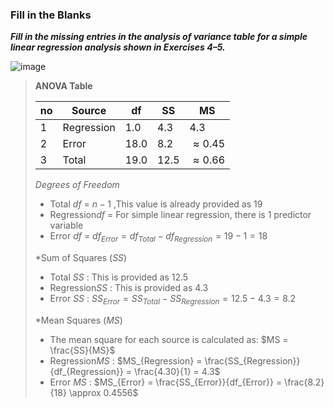 ### Fill in the Blanks

***Fill in the missing entries in the analysis of variance table for a simple linear regression analysis shown in Exercises 4–5.***

![image](https://github.com/user-attachments/assets/c69fef68-af6c-4612-9949-3e186ee5eb98)

>**ANOVA Table**
>
>|no|Source    |df  |SS  |MS            |
>|--|----------|----|----|--------------|
>|1 |Regression|1.0 |4.3 |4.3           |
>|2 |Error     |18.0|8.2 | $\approx0.45$|
>|3 |Total     |19.0|12.5| $\approx0.66$|
>
>*Degrees of Freedom*
>- Total $df$ = $n-1$ ,This value is already provided as 19
>- Regression$df$ = For simple linear regression, there is 1 predictor variable
>- Error $df$ = $df_{Error} = df_{Total} - df_{Regression} = 19 - 1 = 18$
>
>*Sum of Squares $(SS)$
>
>- Total $SS$ : This is provided as 12.5
>- Regression$SS$ : This is provided as 4.3
>- Error $SS$ : $SS_{Error} = SS_{Total} - SS_{Regression} = 12.5 - 4.3 = 8.2$
>
>*Mean Squares $(MS)$
>
>- The mean square for each source is calculated as: $MS = \frac{SS}{MS}$
>- Regression$MS$ : $MS_{Regression} = \frac{SS_{Regression}}{df_{Regression}} = \frac{4.30}{1} = 4.3$
>- Error $MS$ : $MS_{Error} = \frac{SS_{Error}}{df_{Error}} = \frac{8.2}{18} \approx 0.4556$
>



